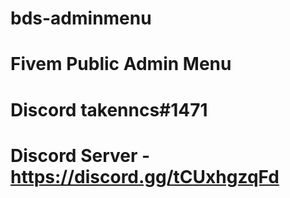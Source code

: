 # bds-adminmenu
# Fivem Public Admin Menu
# Discord takenncs#1471
# Discord Server - https://discord.gg/tCUxhgzqFd
